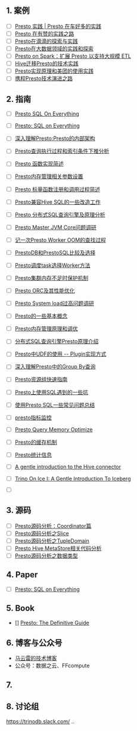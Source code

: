 
## 1. 案例

- [ ] [Presto 实践 | Presto 在车好多的实践](https://mp.weixin.qq.com/s/X37A0JLdma_FP8Zt42Rzjw)
- [ ] [Presto 在有赞的实践之路](https://mp.weixin.qq.com/s/p7x6Mg1u4nB4h4IefY_qsA)
- [ ] [Presto在滴滴的探索与实践](https://mp.weixin.qq.com/s/9KVdfVZ3O9A2-3pUB0BJZQ)
- [ ] [Presto在大数据领域的实践和探索](https://mp.weixin.qq.com/s/mnElO5Sau1VXLnhICKNdyA)
- [ ] [Presto on Spark：扩展 Presto 以支持大规模 ETL](https://mp.weixin.qq.com/s/k29ueidmvmLAt-fEXOdwlg)
- [ ] [Hive迁移Presto的技术实践](https://segmentfault.com/a/1190000021236204)
- [ ] [Presto实现原理和美团的使用实践](https://tech.meituan.com/2014/06/16/presto.html)
- [ ] [携程Presto技术演进之路](https://cloud.tencent.com/developer/article/1157134)

## 2. 指南

- [ ] [Presto SQL On Everything](https://blog.csdn.net/u012802702/article/details/106227441)
- [ ] [Presto: SQL on Everything](https://www.jianshu.com/p/de0a1de9f26e)
- [ ] [深入理解Presto:Presto的内部架构](https://mp.weixin.qq.com/s/g8_gPvewpk5aMWjXqVVwzw)
- [ ] [Presto查询执行过程和索引条件下推分析](https://mp.weixin.qq.com/s/HHDadRG2sZv8GQbr_hhs1w)
- [ ] [Presto 函数实现简述](https://mp.weixin.qq.com/s/1Z_qik61N3hKwWqG8QR69w)
- [ ] [Presto内存管理相关参数设置](https://mp.weixin.qq.com/s/wuavXdEQMuQbqanLl9YXfA)
- [ ] [Presto 标量函数注册和调用过程简述](https://mp.weixin.qq.com/s/vd65OVeIOH7YFQ0QOAmsUg)
- [ ] [Presto兼容Hive SQL的一些改造工作](https://mp.weixin.qq.com/s/qVuzP8ixbkJGdAGZQfDbUw)
- [ ] [Presto 分布式SQL查询引擎及原理分析](https://mp.weixin.qq.com/s/T94keSvu13UN1JWzOD3rXA)
- [ ] [Presto Master JVM Core问题调研](https://mp.weixin.qq.com/s/z4XuP4j4OA98cHVnOzRv8Q)
- [ ] [记一次Presto Worker OOM的查找过程](https://mp.weixin.qq.com/s/pa-id0QBIQmZcufiF5D6Ww)
- [ ] [PrestoDB和PrestoSQL比较及选择](https://mp.weixin.qq.com/s/oy-MD9ZZdsXfK3eYwJMfuA)
- [ ] [Presto调度task选择Worker方法](https://mp.weixin.qq.com/s/N7zvXCj3rrdJwBVcgwVS2Q)
- [ ] [Presto集群内存不足时保护机制](https://mp.weixin.qq.com/s/v1fKDczZsW-J6QQXYOSFIg)
- [ ] [Presto ORC及其性能优化](https://mp.weixin.qq.com/s/S1aaLrIcQICFVSmICs3GSA)
- [ ] [Presto System load过高问题调研](https://mp.weixin.qq.com/s/OK39zkUj-kJfY6HYixj_Lw)
- [ ] [Presto的一些基本概念](https://mp.weixin.qq.com/s/x9TL3UwQk3VGJyc-5rbDSQ)
- [ ] [Presto内存管理原理和调优](https://mp.weixin.qq.com/s/buPNtNeAhmPzHwAqpdHqQw)
- [ ] [分布式SQL查询引擎Presto原理介绍](https://mp.weixin.qq.com/s/pwA3O7kjnNkM4FFvb0z4tA)
- [ ] [Presto中UDF的使用 -- Plugin实现方式](https://www.jianshu.com/p/972c6fb4459c)
- [ ] [深入理解Presto中的Group By查询](https://zhuanlan.zhihu.com/p/67742519?utm_source=wechat_timeline)
- [ ] [Presto资源组快速指南](https://segmentfault.com/a/1190000021385120)
- [ ] [Presto上使用SQL遇到的一些坑](https://segmentfault.com/a/1190000013120454)
- [ ] [使用Presto SQL一些常见问题总结](https://segmentfault.com/a/1190000013615017)
- [ ] [presto指标监控](https://blog.csdn.net/zhou12314/article/details/102945286)
- [ ] [Presto Query Memory Optimize](https://archongum.cn/2019/08/21/presto-query-memory-optimze/)
- [ ] [Presto的缓存机制](https://zhuanlan.zhihu.com/p/196398077)
- [ ] [Presto统计信息](https://cloud.tencent.com/developer/article/1730053)
- [ ] [A gentle introduction to the Hive connector](https://trino.io/blog/2020/10/20/intro-to-hive-connector.html)
- [ ] [Trino On Ice I: A Gentle Introduction To Iceberg](https://trino.io/blog/2021/04/27/a-gentle-introduction-to-iceberg.html)
- [ ] []()


## 3. 源码

- [ ] [Presto源码分析：Coordinator篇](https://www.infoq.cn/article/VNe0A9yKszPCmp32akCa)
- [ ] [Presto源码分析之Slice](https://mp.weixin.qq.com/s/hFtsi5C_nsiKbhLRwZZNmw)
- [ ] [Presto源码分析之TupleDomain](https://mp.weixin.qq.com/s/L0srOHfmDEOpPOEY630TMg)
- [ ] [Presto Hive MetaStore相关代码分析](https://zhuanlan.zhihu.com/p/109033118)
- [ ] [Presto源码分析之数据类型](https://zhuanlan.zhihu.com/p/52713533)

## 4. Paper

- [ ] [Presto: SQL on Everything](https://research.fb.com/wp-content/uploads/2019/03/Presto-SQL-on-Everything.pdf)

## 5. Book

- [] [Presto: The Definitive Guide](https://learning.oreilly.com/library/view/presto-the-definitive/9781492044260/)

## 6. 博客与公众号

- [马云雷的技术博客](https://mayunlei.github.io/tags/presto/)
- 公众号：数据之云、FFcompute

## 7.

## 8. 讨论组

https://trinodb.slack.com/
..
